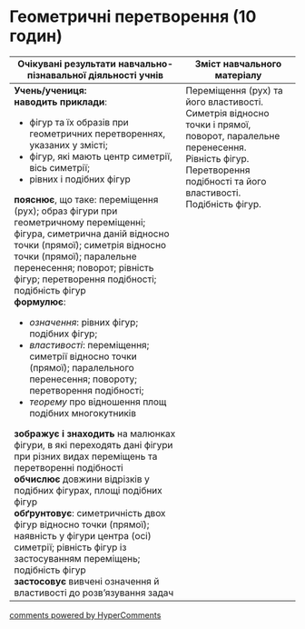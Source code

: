 <div id="hypercomments_widget" class="js-hypercomments-widget invisible"></div>

# Геометричні перетворення (10 годин)

<table>
  <tr>
    <td width="60%" align="center"><b>Очікувані результати навчально-пізнавальної діяльності учнів</b>
    </td>
    <td width="40%" align="center"><b>Зміст навчального матеріалу</b>
    </td>
  </tr>
<tbody>
  <tr>
  	<td width="60%" style="vertical-align:top !important;">
  		<b>Учень/учениця:</b> <br>
  		<b>наводить приклади</b>:
  		<ul>
  			<li>фігур та їх образів при геометричних перетвореннях, указаних у змісті;</li>
  			<li>фігур, які мають центр симетрії, вісь симетрії;</li>
  			<li>рівних і подібних фігур</li>
  		</ul>
  		<b>пояснює</b>, що таке: переміщення (рух); образ фігури при геометричному переміщенні; фігура, симетрична даній відносно точки (прямої); симетрія відносно точки (прямої); паралельне перенесення; поворот; рівність фігур; перетворення подібності; подібність фігур <br>
  		<b>формулює</b>:
  		<ul>
  			<li><i>означення</i>: рівних фігур; подібних фігур;</li>
  			<li><i>властивості</i>: переміщення; симетрії відносно точки (прямої); паралельного перенесення; повороту; перетворення подібності;</li>
  			<li><i>теорему</i> про відношення площ подібних многокутників</li>
  		</ul>
  		<b>зображує і знаходить</b> на малюнках фігури, в які переходять дані фігури при різних видах переміщень та перетворенні подібності <br>
  		<b>обчислює</b> довжини відрізків у подібних фігурах, площі подібних фігур <br>
  		<b>обґрунтовує</b>: симетричність двох фігур відносно точки (прямої); наявність у фігури центра (осі) симетрії; рівність фігур із застосуванням переміщень; подібність фігур <br>
  		<b>застосовує</b> вивчені означення й властивості до розв’язування задач
  	</td>
  	<td width="40%" style="vertical-align:top !important;">
  		Переміщення (рух) та його властивості. <br>
  		Симетрія відносно точки і прямої, поворот, паралельне перенесення. <br>
  		Рівність фігур. <br>
  		Перетворення подібності та його властивості. <br>
  		Подібність фігур. 
  	</td>
  </tr>
</tbody>
</table>

<div class="js-hypercomments-container">
<a href="http://hypercomments.com" class="hc-link" title="comments widget">comments powered by HyperComments</a>
</div>